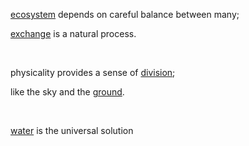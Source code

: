 [ecosystem](../ecosystem.md) depends on careful balance between many;

[exchange](../../exchange.md) is a natural process.

<br>

physicality provides a sense of [division](/void/gravity/density/matter/mass/division.md);

like the sky and the [ground](/void/gravity/density/matter/mass/orbit/balance/ground.md).

<br>

[water]() is the universal solution
